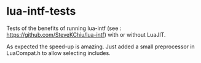 # lua-intf-tests

Tests of the benefits of running lua-intf (see : https://github.com/SteveKChiu/lua-intf) with or without LuaJIT.

As expected the speed-up is amazing. Just added a small preprocessor in LuaCompat.h to allow selecting includes.
